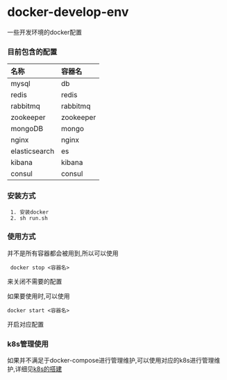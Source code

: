# docker-develop-env
一些开发环境的docker配置

### 目前包含的配置
|名称|容器名|
|:--|:--|
|mysql|db|
|redis|redis|
|rabbitmq|rabbitmq|
|zookeeper|zookeeper|
|mongoDB|mongo|
|nginx|nginx|
|elasticsearch|es|
|kibana|kibana|
|consul|consul|

### 安装方式

     1. 安装docker
     2. sh run.sh

### 使用方式

并不是所有容器都会被用到,所以可以使用

     docker stop <容器名>

来关闭不需要的配置

如果要使用时,可以使用
    
    docker start <容器名>

开启对应配置

###  k8s管理使用
 
如果并不满足于docker-compose进行管理维护,可以使用对应的k8s进行管理维护,详细见[k8s的搭建](./k8s)
